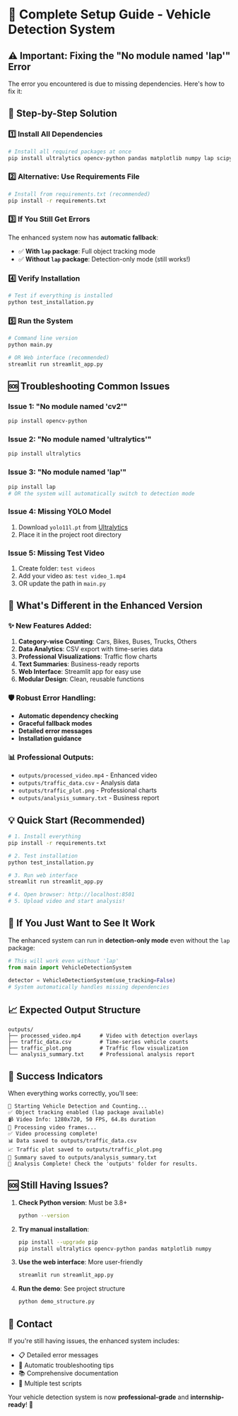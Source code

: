 # 🚀 Complete Setup Guide - Vehicle Detection System

## ⚠️ Important: Fixing the "No module named 'lap'" Error

The error you encountered is due to missing dependencies. Here's how to fix it:

## 🔧 Step-by-Step Solution

### 1️⃣ **Install All Dependencies**

```bash
# Install all required packages at once
pip install ultralytics opencv-python pandas matplotlib numpy lap scipy streamlit torch torchvision torchaudio
```

### 2️⃣ **Alternative: Use Requirements File**

```bash
# Install from requirements.txt (recommended)
pip install -r requirements.txt
```

### 3️⃣ **If You Still Get Errors**

The enhanced system now has **automatic fallback**:
- ✅ **With `lap` package**: Full object tracking mode
- ✅ **Without `lap` package**: Detection-only mode (still works!)

### 4️⃣ **Verify Installation**

```bash
# Test if everything is installed
python test_installation.py
```

### 5️⃣ **Run the System**

```bash
# Command line version
python main.py

# OR Web interface (recommended)
streamlit run streamlit_app.py
```

## 🆘 Troubleshooting Common Issues

### Issue 1: "No module named 'cv2'"
```bash
pip install opencv-python
```

### Issue 2: "No module named 'ultralytics'"
```bash
pip install ultralytics
```

### Issue 3: "No module named 'lap'"
```bash
pip install lap
# OR the system will automatically switch to detection mode
```

### Issue 4: Missing YOLO Model
1. Download `yolo11l.pt` from [Ultralytics](https://docs.ultralytics.com/models/yolo11/#performance-metrics)
2. Place it in the project root directory

### Issue 5: Missing Test Video
1. Create folder: `test videos`
2. Add your video as: `test video_1.mp4`
3. OR update the path in `main.py`

## 🎯 What's Different in the Enhanced Version

### ✨ **New Features Added:**

1. **Category-wise Counting**: Cars, Bikes, Buses, Trucks, Others
2. **Data Analytics**: CSV export with time-series data
3. **Professional Visualizations**: Traffic flow charts
4. **Text Summaries**: Business-ready reports
5. **Web Interface**: Streamlit app for easy use
6. **Modular Design**: Clean, reusable functions

### 🛡️ **Robust Error Handling:**

- **Automatic dependency checking**
- **Graceful fallback modes**
- **Detailed error messages**
- **Installation guidance**

### 📊 **Professional Outputs:**

- `outputs/processed_video.mp4` - Enhanced video
- `outputs/traffic_data.csv` - Analysis data
- `outputs/traffic_plot.png` - Professional charts  
- `outputs/analysis_summary.txt` - Business report

## 💡 **Quick Start (Recommended)**

```bash
# 1. Install everything
pip install -r requirements.txt

# 2. Test installation  
python test_installation.py

# 3. Run web interface
streamlit run streamlit_app.py

# 4. Open browser: http://localhost:8501
# 5. Upload video and start analysis!
```

## 🔄 **If You Just Want to See It Work**

The enhanced system can run in **detection-only mode** even without the `lap` package:

```python
# This will work even without 'lap'
from main import VehicleDetectionSystem

detector = VehicleDetectionSystem(use_tracking=False)
# System automatically handles missing dependencies
```

## 📈 **Expected Output Structure**

```
outputs/
├── processed_video.mp4      # Video with detection overlays
├── traffic_data.csv         # Time-series vehicle counts
├── traffic_plot.png         # Traffic flow visualization
└── analysis_summary.txt     # Professional analysis report
```

## 🎉 **Success Indicators**

When everything works correctly, you'll see:

```
🚗 Starting Vehicle Detection and Counting...
✅ Object tracking enabled (lap package available)
📹 Video Info: 1280x720, 50 FPS, 64.8s duration
🔄 Processing video frames...
✅ Video processing complete!
📊 Data saved to outputs/traffic_data.csv
📈 Traffic plot saved to outputs/traffic_plot.png
📝 Summary saved to outputs/analysis_summary.txt
🎉 Analysis Complete! Check the 'outputs' folder for results.
```

## 🆘 **Still Having Issues?**

1. **Check Python version**: Must be 3.8+
   ```bash
   python --version
   ```

2. **Try manual installation**:
   ```bash
   pip install --upgrade pip
   pip install ultralytics opencv-python pandas matplotlib numpy
   ```

3. **Use the web interface**: More user-friendly
   ```bash
   streamlit run streamlit_app.py
   ```

4. **Run the demo**: See project structure
   ```bash
   python demo_structure.py
   ```

## 💬 **Contact**

If you're still having issues, the enhanced system includes:
- 📋 Detailed error messages
- 🔧 Automatic troubleshooting tips  
- 📚 Comprehensive documentation
- 🧪 Multiple test scripts

Your vehicle detection system is now **professional-grade** and **internship-ready**! 🚀